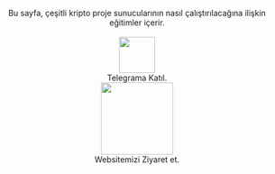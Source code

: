 <p style="font-size:14px" align="center">
Bu sayfa, çeşitli kripto proje sunucularının nasıl çalıştırılacağına ilişkin eğitimler içerir. <br><br>
<a href="https://t.me/nodeist" target="_blank"><img src="https://github.com/Ahbaay34/Testnet_Kurulumlar/blob/fee87fe32609c1704206721b9fb16e4c5de75a96/telegramlogo.png" width="64"/></a> <br>Telegrama Katıl. <br>
<a href="https://nodeist.com/" target="_blank"><img src="https://github.com/Ahbaay34/Testnet_Kurulumlar/blob/a1520438004a799bba57311cd0cfc1f9a047691e/logo.png" width="128"/></a> <br>Websitemizi Ziyaret et. 
</p>
